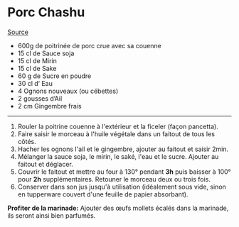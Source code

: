 # Porc Chashu

[Source](https://www.itadakimasu.fr/recettes/porc-chashu-pour-ramen)

- 600g de poitrinée de porc crue avec sa couenne
- 15 cl de Sauce soja
- 15 cl de Mirin
- 15 cl de Sake
- 60 g de Sucre en poudre
- 30 cl d’ Eau
- 4 Ognons nouveaux (ou cébettes)
- 2 gousses d’Ail
- 2 cm Gingembre frais

---

1. Rouler la poitrine couenne à l'extérieur et la ficeler (façon pancetta).
2. Faire saisir le morceau à l'huile végétale dans un faitout de tous les côtés.
3. Hacher les ognons l'ail et le gingembre, ajouter au faitout et saisir 2min.
4. Mélanger la sauce soja, le mirin, le saké, l'eau et le sucre. Ajouter au faitout et déglacer.
5. Couvrir le faitout et mettre au four à 130° pendant **3h** puis baisser à 100° pour **2h** supplémentaires. Retouner le morceau deux ou trois fois.
6. Conserver dans son jus jusqu'à utilisation (idéalement sous vide, sinon en tupperware couvert d'une feuille de papier absorbant).

**Profiter de la marinade:** Ajouter des œufs mollets écalés dans la marinade, ils seront ainsi bien parfumés.